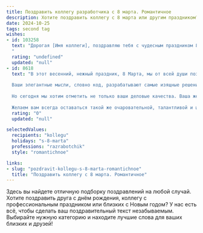 ```yaml
---
title: Поздравить коллегу разработчика с 8 марта. Романтичное
description: Хотите поздравить коллегу с 8 марта или другим праздником? Наш ИИ создаст незабываемое поздравление, а вы обязательно выделитесь среди других.  
date: 2024-10-25
tags: second tag
wishes:
- id: 103258
  text: "Дорогая [Имя коллеги], поздравляю тебя с чудесным праздником 8 Марта! Пусть этот день будет полон света и нежности, как твой прекрасный код, полный элегантности и изящества.  Желаю тебе вдохновения, которое будет течь, как бесконечная строка,  любви, сияющей ярче, чем любой успешно запущенный проект, и счастья,  безграничного, как возможности современных технологий.
  "
  rating: "undefined"
  updated: "null"
- id: 8618
  text: "В этот весенний, нежный праздник, 8 Марта, мы от всей души поздравляем нашего талантливого разработчика, прекрасную женщину, [имя]!
  
  Ваши элегантные мысли, словно код, разрабатывают самые изящные решения. Ваша креативность, подобно компилятору, превращает абстрактные идеи в рабочие шедевры. Ваш профессионализм, как надежный антивирус, защищает наши проекты от любых багов.
  
  Но сегодня мы хотим отметить не только ваши деловые качества. Ваша женственность, обаяние и улыбка вдохновляют нас, мужчин, на новые подвиги. Вы вносите в наш коллектив гармонию и красоту, делая рабочую атмосферу более приятной и продуктивной.
  
  Желаем вам всегда оставаться такой же очаровательной, талантливой и целеустремленной. Пусть этот праздник принесет вам много радости, счастья и любви!"
  rating: "0"
  updated: "null"

selectedValues:
  recipients: "kollegu"
  holidays: "s-8-marta"
  professions: "razrabotchik"
  style: "romantichnoe"

links:
- slug: "pozdravit-kollegu-s-8-marta-romantichnoe"
  title: "Поздравить коллегу с 8 марта. Романтичное"
---
```


Здесь вы найдете отличную подборку поздравлений на любой случай. 
Хотите поздравить друга с днём рождения, коллегу с профессиональным праздником или близких с Новым годом? У нас есть всё, чтобы сделать ваш поздравительный текст незабываемым. Выбирайте нужную категорию и находите лучшие слова для ваших близких и друзей!
